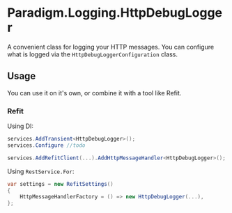 # Paradigm.Logging.HttpDebugLogger

A convenient class for logging your HTTP messages. You can configure what is logged via the ``HttpDebugLoggerConfiguration`` class.

## Usage
You can use it on it's own, or combine it with a tool like Refit.

### Refit

Using DI:

```csharp
services.AddTransient<HttpDebugLogger>();
services.Configure //todo

services.AddRefitClient(...).AddHttpMessageHandler<HttpDebugLogger>();
```

Using ``RestService.For``:

```csharp
var settings = new RefitSettings()
{
    HttpMessageHandlerFactory = () => new HttpDebugLogger(...),
};
```

